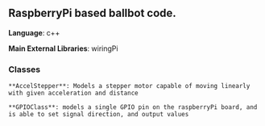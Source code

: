 ## RaspberryPi based ballbot code.

**Language**: c++

**Main External Libraries**: wiringPi 

### Classes
```
**AccelStepper**: Models a stepper motor capable of moving linearly with given acceleration and distance

**GPIOClass**: models a single GPIO pin on the raspberryPi board, and is able to set signal direction, and output values
```
